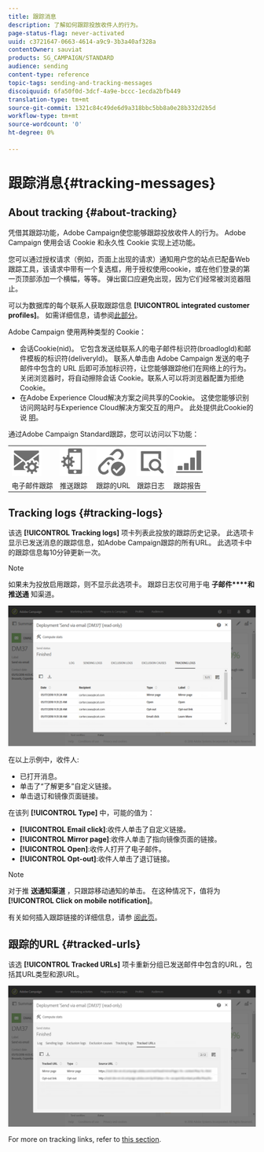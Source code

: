 ```yaml
---
title: 跟踪消息
description: 了解如何跟踪投放收件人的行为。
page-status-flag: never-activated
uuid: c3721647-0663-4614-a9c9-3b3a40af328a
contentOwner: sauviat
products: SG_CAMPAIGN/STANDARD
audience: sending
content-type: reference
topic-tags: sending-and-tracking-messages
discoiquuid: 6fa50f0d-3dcf-4a9e-bccc-1ecda2bfb449
translation-type: tm+mt
source-git-commit: 1321c84c49de6d9a318bbc5bb8a0e28b332d2b5d
workflow-type: tm+mt
source-wordcount: '0'
ht-degree: 0%

---
```



# 跟踪消息{#tracking-messages}

## About tracking {#about-tracking}

凭借其跟踪功能，Adobe Campaign使您能够跟踪投放收件人的行为。 Adobe Campaign 使用会话 Cookie 和永久性 Cookie 实现上述功能。

您可以通过授权请求（例如，页面上出现的请求）通知用户您的站点已配备Web跟踪工具，该请求中带有一个复选框，用于授权使用cookie，或在他们登录的第一页顶部添加一个横幅，等等。 弹出窗口应避免出现，因为它们经常被浏览器阻止。

可以为数据库的每个联系人获取跟踪信息 **[!UICONTROL integrated customer profiles]**。 如需详细信息，请参阅[此部分](../../audiences/using/integrated-customer-profile.md)。

Adobe Campaign 使用两种类型的 Cookie：

* 会话Cookie(nid)。 它包含发送给联系人的电子邮件标识符(broadlogId)和邮件模板的标识符(deliveryId)。 联系人单击由 Adobe Campaign 发送的电子邮件中包含的 URL 后即可添加标识符，让您能够跟踪他们在网络上的行为。关闭浏览器时，将自动擦除会话 Cookie。联系人可以将浏览器配置为拒绝 Cookie。
* 在Adobe Experience Cloud解决方案之间共享的Cookie。 这使您能够识别访问网站时与Experience Cloud解决方案交互的用户。 此处提供此Cookie的说 [明](https://docs.adobe.com/content/help/en/core-services/interface/ec-cookies/cookies-mc.html)。

通过Adobe Campaign Standard跟踪，您可以访问以下功能：

<table>
<tr>
    <td valign="top">
        <a href="../../administration/using/configuring-email-channel.md#tracking-parameters"><img width="60px" alt="条件" src="assets/icon_email_parameters.png"/></a>
    </td>
    <td valign="top">
        <a href="https://helpx.adobe.com/campaign/kb/push-tracking.html"><img width="60px" alt="条件" src="assets/icon_push_parameters.png"/></a>
    </td>
    <td valign="top">
        <a href="../../designing/using/links.md#about-tracked-urls"><img width="60px" alt="条件" src="assets/icon_url.png"/></a>
    </td>
        <td valign="top">
          <a href="../../sending/using/tracking-messages.md#tracking-logs"><img width="60px" alt="条件" src="assets/icon_log.png"/></a>
    </td>
    </td>
    <td valign="top">
          <a href="../../reporting/using/tracking-indicators.md"><img width="60px" alt="条件" src="assets/icon_report.png"/></a>
</tr>
<tr>
<td>电子邮件跟踪</td>
<td>推送跟踪</td>
<td>跟踪的URL</td>
<td>跟踪日志</td>
<td>跟踪报告</td>
</tr>
</table>

## Tracking logs {#tracking-logs}

该选 **[!UICONTROL Tracking logs]** 项卡列表此投放的跟踪历史记录。 此选项卡显示已发送消息的跟踪信息，如Adobe Campaign跟踪的所有URL。 此选项卡中的跟踪信息每10分钟更新一次。

>[!NOTE]
>
>如果未为投放启用跟踪，则不显示此选项卡。 跟踪日志仅可用于电 **子邮件****和推送通** 知渠道。

![](assets/tracking_logs.png)

在以上示例中，收件人:

* 已打开消息。
* 单击了“了解更多”自定义链接。
* 单击退订和镜像页面链接。

在该列 **[!UICONTROL Type]** 中，可能的值为：

* **[!UICONTROL Email click]**:收件人单击了自定义链接。
* **[!UICONTROL Mirror page]**:收件人单击了指向镜像页面的链接。
* **[!UICONTROL Open]**:收件人打开了电子邮件。
* **[!UICONTROL Opt-out]**:收件人单击了退订链接。

>[!NOTE]
>
>对于推 **送通知渠道** ，只跟踪移动通知的单击。 在这种情况下，值将为 **[!UICONTROL Click on mobile notification]**。

有关如何插入跟踪链接的详细信息，请参 [阅此页](../../designing/using/links.md#inserting-a-link)。

## 跟踪的URL {#tracked-urls}

该选 **[!UICONTROL Tracked URLs]** 项卡重新分组已发送邮件中包含的URL，包括其URL类型和源URL。

![](assets/sending_delivery6.png)

For more on tracking links, refer to [this section](../../designing/using/links.md#about-tracked-urls).
